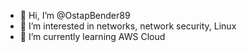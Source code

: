 - 👋 Hi, I’m @OstapBender89
- 👀 I’m interested in networks, network security, Linux
- 🌱 I’m currently learning AWS Cloud


<!---
OstapBender89/OstapBender89 is a ✨ special ✨ repository because its `README.md` (this file) appears on your GitHub profile.
You can click the Preview link to take a look at your changes.
--->
